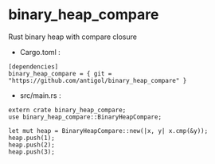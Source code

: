 # binary_heap_compare
Rust binary heap with compare closure

- Cargo.toml :
```
[dependencies]
binary_heap_compare = { git = "https://github.com/antigol/binary_heap_compare" }
```

- src/main.rs :
```
extern crate binary_heap_compare;
use binary_heap_compare::BinaryHeapCompare;

let mut heap = BinaryHeapCompare::new(|x, y| x.cmp(&y));
heap.push(1);
heap.push(2);
heap.push(3);
```
